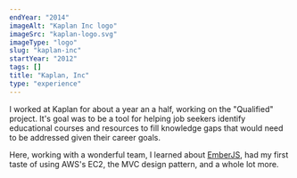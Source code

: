 ```yaml
---
endYear: "2014"
imageAlt: "Kaplan Inc logo"
imageSrc: "kaplan-logo.svg"
imageType: "logo"
slug: "kaplan-inc"
startYear: "2012"
tags: []
title: "Kaplan, Inc"
type: "experience"
---
```

I worked at Kaplan for about a year an a half, working on the "Qualified" project.  It's goal was to be a tool for helping job seekers identify educational courses and resources to fill knowledge gaps that would need to be addressed given their career goals.

Here, working with a wonderful team, I learned about [EmberJS](/cv/tool/ember), had my first taste of using AWS's EC2, the MVC design pattern, and a whole lot more.